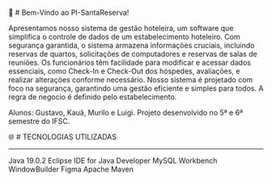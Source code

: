 :hugs:	# Bem-Vindo ao PI-SantaReserva!

Apresentamos nosso sistema de gestão hoteleira, um software que simplifica o controle de dados de um estabelecimento hoteleiro. Com segurança garantida, o sistema armazena informações cruciais, incluindo reservas de quartos, solicitações de computadores e reservas de salas de reuniões. Os funcionários têm facilidade para modificar e acessar dados essenciais, como Check-In e Check-Out dos hóspedes, avaliações, e realizar alterações conforme necessário. Nosso sistema é projetado com foco na segurança, garantindo uma gestão eficiente e simples para todos. A regra de negocio é definido pelo estabelecimento.

Alunos: Gustavo, Kauã, Murilo e Luigi. Projeto desenvolvido no 5ª e 6ª semestre do IFSC.


🌐 # TECNOLOGIAS UTILIZADAS
___________________________________________________________________________________________________________________

Java 19.0.2
Eclipse IDE for Java Developer
MySQL Workbench
WindowBuilder
Figma
Apache Maven
